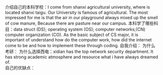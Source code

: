 介绍自己的本科学校：I come from shanxi  agricultural university, where is located shanxi taigu. Our University is famous of agricultural. The most impressed for me is that  the air in our playground always mixed up the smell of cow manure, Because there are pasture near our campus.
本科学了哪些科目：data struct (DS); operating system (OS); computer networks;(CN) computer organization (CO). As the basic subject of CS major, it is important of understand how do the computer work, how did the internet come to be and how to implement these through coding.
自我介绍：
为什么考研：
为什么选择西电：xidian has  the top network security department. It has strong academic atmosphere and resource what i have always dreamed of.  
自己的优缺点：